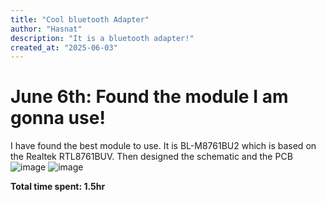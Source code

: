 ```yaml
---
title: "Cool bluetooth Adapter"
author: "Hasnat"
description: "It is a bluetooth adapter!"
created_at: "2025-06-03"
---
```

# June 6th: Found the module I am gonna use!

I have found the best module to use. It is BL-M8761BU2 which is based on the Realtek RTL8761BUV.
Then designed the schematic and the PCB
![image](https://github.com/user-attachments/assets/f706a150-7df5-48e3-afb2-316e08be3d1f)
![image](https://github.com/user-attachments/assets/5031c83e-8d0c-405f-96f1-dbe02f99a955)


**Total time spent: 1.5hr**
